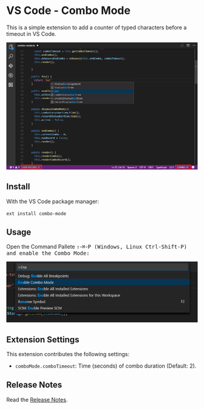 # VS Code - Combo Mode

This is a simple extension to add a counter of typed characters before a timeout in VS Code.

![VS Code Combo Mode](images/combo_mode.png)

## Install

With the VS Code package manager:

`ext install combo-mode`

## Usage

Open the Command Pallete  <kbd>⇧</kbd>-<kbd>⌘</kbd>-<kbd>P<kbd> (Windows, Linux <kbd>Ctrl</kbd>-<kbd>Shift</kbd>-<kbd>P</kbd>) and enable the Combo Mode:

![Enable Combo Mode](images/enable_combo_mode.png) 


## Extension Settings

This extension contributes the following settings:

* `comboMode.comboTimeout`: Time (seconds) of combo duration (Default: 2).

## Release Notes

Read the [Release Notes](/CHANGELOG.md).